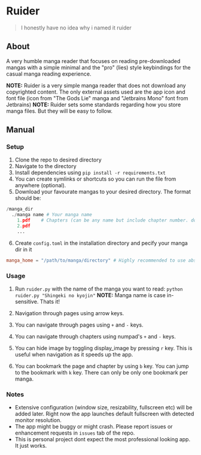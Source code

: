 # Ruider

> I honestly have no idea why i named it ruider

## About

A very humble manga reader that focuses on reading pre-downloaded mangas with a simple minimal and the "pro" (lies) style keybindings for the casual manga reading experience.

**NOTE:** Ruider is a very simple manga reader that does not download any copyrighted content. The only external assets used are the app icon and font file (icon from "The Gods Lie" manga and "Jetbrains Mono" font from Jetbrains)
**NOTE:** Ruider sets some standards regarding how you store manga files. But they will be easy to follow.

## Manual

### Setup

1. Clone the repo to desired directory
2. Navigate to the directory 
3. Install dependencies using `pip install -r requirements.txt`
4. You can create symlinks or shortcuts so you can run the file from anywhere (optional).
5. Download your favourate mangas to your desired directory. The format should be:
  
  ```python
  /manga_dir
    ./manga name # Your manga name
      1.pdf    # Chapters (can be any name but include chapter number. do not include other numbers. see Naming Convention below for more info.)
      2.pdf
      ...
  ```

6. Create `config.toml` in the installation directory and pecify your manga dir in it
  ```toml
  manga_home = "/path/to/manga/directory" # Highly recommended to use absolute path
  ```

### Usage

1. Run `ruider.py` with the name of the manga you want to read:
  `python ruider.py "Shingeki no kyojin"`
  **NOTE:** Manga name is case in-sensitive.
  Thats it!

2. Navigation through pages using arrow keys.
3. You can navigate through pages using `+` and `-` keys.
4. You can navigate through chapters using numpad's `+` and `-` keys.
5. You can hide image by toggling display_image by pressing `r` key.
  This is useful when navigation as it speeds up the app.
6. You can bookmark the page and chapter by using `b` key.
  You can jump to the bookmark with `k` key.
  There can only be only one bookmark per manga.

### Notes

- Extensive configuration (window size, resizability, fullscreen etc) will be added later. Right now the app launches default fullscreen with detected monitor resolution.
- The app might be buggy or might crash. Please report issues or enhancement requests in `issues` tab of the repo.
- This is personal project dont expect the most professional looking app. It just works.    